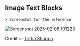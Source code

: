 ## Image Text Blocks

    > Screenshot for the reference

![Screenshot 2025-02-06 101223](https://github.com/user-attachments/assets/aade5dd2-5e00-402a-908a-80c74b14b393)


Credits:- [Tirtha Sharma](https://github.com/genze121 "Tirtha Sharma")

